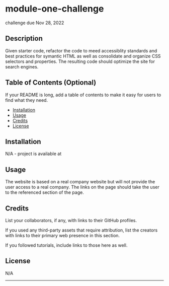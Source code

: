 # module-one-challenge
challenge due Nov 28, 2022

## Description

Given starter code, refactor the code to meed accessiblity standards and best practices for symantic HTML as well as consolidate and organize CSS selectors and properties.
The resulting code should optimize the site for search engines.

## Table of Contents (Optional)

If your README is long, add a table of contents to make it easy for users to find what they need.

- [Installation](#installation)
- [Usage](#usage)
- [Credits](#credits)
- [License](#license)

## Installation

N/A - project is available at 

## Usage

The website is based on a real company website but will not provide the user access to a real company. The links on the page should take the user to the referenced section of the page.

## Credits

List your collaborators, if any, with links to their GitHub profiles.

If you used any third-party assets that require attribution, list the creators with links to their primary web presence in this section.

If you followed tutorials, include links to those here as well.

## License

N/A

---
